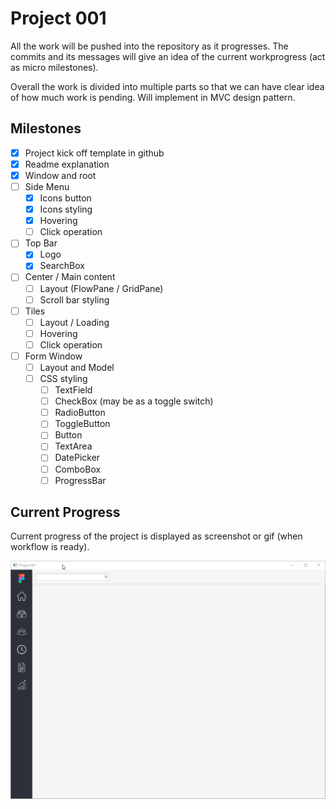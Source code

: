 # Project 001
All the work will be pushed into the repository as it progresses. The commits and its messages will give an idea of the current workprogress (act as micro milestones).

Overall the work is divided into multiple parts so that we can have clear idea of how much work is pending. Will implement in MVC design pattern. 

## Milestones
- [x] Project kick off template in github
- [x] Readme explanation
- [x] Window and root
- [ ] Side Menu
   - [x] Icons button
   - [x] Icons styling
   - [x] Hovering
   - [ ] Click operation
- [ ] Top Bar
   - [x] Logo
   - [x] SearchBox
- [ ] Center / Main content
   - [ ] Layout (FlowPane / GridPane)
   - [ ] Scroll bar styling
- [ ] Tiles
   - [ ] Layout / Loading
   - [ ] Hovering
   - [ ] Click operation
- [ ] Form Window
   - [ ] Layout and Model
   - [ ] CSS styling
      - [ ] TextField
      - [ ] CheckBox (may be as a toggle switch)
      - [ ] RadioButton
      - [ ] ToggleButton
      - [ ] Button
      - [ ] TextArea
      - [ ] DatePicker
      - [ ] ComboBox
      - [ ] ProgressBar
 
 ## Current Progress
 Current progress of the project is displayed as screenshot or gif (when workflow is ready).
 
 ![](https://github.com/saidandem/project_001/blob/master/src/main/resources/gitfiles/status.gif)
